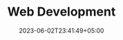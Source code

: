 ---
title: "Web Development"
date: 2023-06-02T23:41:49+05:00
draft: false
type: "page"
url: /Service/Web-Development/
image: "/images/2023/"
---